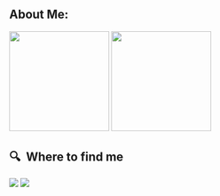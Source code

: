 ## About Me:

      
  <img height="180em" src="https://github-readme-stats.vercel.app/api?username=RenanRSilva&show_icons=true&theme=radical&include_all_commits=true&count_private=true"/>
  <img height="180em" src="https://github-readme-stats.vercel.app/api/top-langs/?username=RenanRSilva&layout=compact&langs_count=16&theme=radical"/>


## 🔍  Where to find me
[<img src="https://img.shields.io/badge/linkedin-%230077B5.svg?&style=for-the-badge&logo=linkedin&logoColor=white" />](https://www.linkedin.com/in/renan-rambul-7551a9206/)
 <a href = "https://renanrambuls@gmail.com"><img src="https://img.shields.io/badge/-Gmail-%23333?style=for-the-badge&logo=gmail&logoColor=white" target="_blank"></a>




